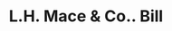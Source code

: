---
doi: 10.7916/D8JQ2C3W
date_other: '1890'
date_other_textual: 1890-1899
form: printed ephemera
genre:
- Invoices
name:
- L.H. Mace & Co.
object_in_context_url: https://biggert.cul.columbia.edu/items/view/ave_biggert_01046
subject_hierarchical_geographic:
- New York, New York, United States
subject_name:
- L.H. Mace & Co.
title: L.H. Mace & Co.. Bill
sort_title: L.H. Mace & Co.. Bill
call_number: ave_biggert_01046
coordinates:
- 40.71277777777778,-74.00583333333333
pid: ave_biggert_01046
identifiers: ave_biggert_01046
permalink: /biggert/ave_biggert_01046/
layout: iiif-image-page
---